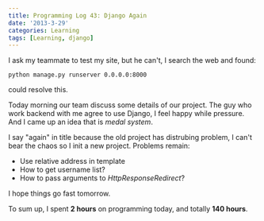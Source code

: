 ```yaml
---
title: Programming Log 43: Django Again
date: '2013-3-29'
categories: Learning
tags: [Learning, django]
---
```


I ask my teammate to test my site, but he can't, I search the web and found:

	python manage.py runserver 0.0.0.0:8000

could resolve this.

Today morning our team discuss some details of our project. The guy who work backend with me agree to use Django, I feel happy while pressure. And I came up an idea that is *medal system*.

I say "again" in title because the old project has distrubing problem, I can't bear the chaos so I init a new project. Problems remain:

+ Use relative address in template
+ How to get username list?
+ How to pass arguments to *HttpResponseRedirect*?

I hope things go fast tomorrow.

To sum up, I spent **2 hours** on programming today, and totally **140 hours**.